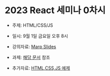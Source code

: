 # 2023 React 세미나 0차시

* 주제: HTML/CSS/JS
* 일시: 9월 1일 금요일 오후 8시
* 강의자료: [Marp Slides](./slides.md)
* 과제: [해당 문서](./hw.md) 참조

* 추가자료: [HTML,CSS,JS 예제](./html-css-js-example)

